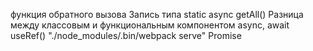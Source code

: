 функция обратного вызова
Запись типа static async getAll()
Разница между классовым и функциональным компонентом
async, await
useRef()
"./node_modules/.bin/webpack serve"
Promise
